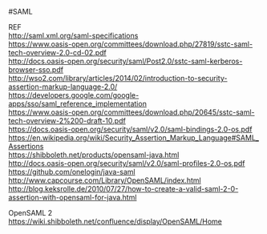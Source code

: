 #SAML

REF</br>
http://saml.xml.org/saml-specifications</br>
https://www.oasis-open.org/committees/download.php/27819/sstc-saml-tech-overview-2.0-cd-02.pdf</br>
http://docs.oasis-open.org/security/saml/Post2.0/sstc-saml-kerberos-browser-sso.pdf</br>
http://wso2.com/library/articles/2014/02/introduction-to-security-assertion-markup-language-2.0/</br>
https://developers.google.com/google-apps/sso/saml_reference_implementation</br>
https://www.oasis-open.org/committees/download.php/20645/sstc-saml-tech-overview-2%200-draft-10.pdf</br>
https://docs.oasis-open.org/security/saml/v2.0/saml-bindings-2.0-os.pdf</br>
https://en.wikipedia.org/wiki/Security_Assertion_Markup_Language#SAML_Assertions</br>
https://shibboleth.net/products/opensaml-java.html</br>
http://docs.oasis-open.org/security/saml/v2.0/saml-profiles-2.0-os.pdf</br>
https://github.com/onelogin/java-saml</br>
http://www.capcourse.com/Library/OpenSAML/index.html</br>
http://blog.keksrolle.de/2010/07/27/how-to-create-a-valid-saml-2-0-assertion-with-opensaml-for-java.html</br>

OpenSAML 2</br>
https://wiki.shibboleth.net/confluence/display/OpenSAML/Home</br>

